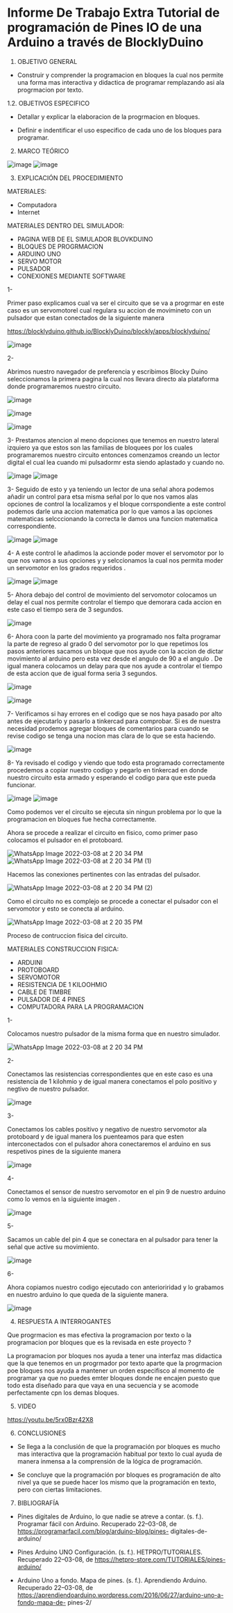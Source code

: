 # Informe De Trabajo Extra Tutorial de programación de Pines IO de una Arduino a través de BlocklyDuino 


1. OBJETIVO GENERAL 

* Construir y comprender la programacion en bloques la cual nos permite una forma mas interactiva y didactica de programar remplazando asi ala progrmacion por texto.

1.2. OBJETIVOS ESPECIFICO 

* Detallar y explicar la elaboracion de la progrmacion en bloques.

* Definir e indentificar el uso especifico de cada uno de los bloques para programar.

2. MARCO TEÓRICO 


![image](https://user-images.githubusercontent.com/93899720/157250617-6c23a733-b285-4dac-8eaf-f41537d13476.png)
![image](https://user-images.githubusercontent.com/93899720/157250647-230f5127-70ff-4707-ba29-95ba0ea744d4.png)



3. EXPLICACIÓN DEL PROCEDIMIENTO

MATERIALES: 

* Computadora 
* Internet 

MATERIALES DENTRO DEL SIMULADOR: 

* PAGINA WEB DE EL SIMULADOR BLOVKDUINO 
* BLOQUES DE PROGRMACION 
* ARDUINO UNO 
* SERVO MOTOR 
* PULSADOR 
* CONEXIONES MEDIANTE SOFTWARE

1- 

 Primer paso explicamos cual va ser el circuito que se va a progrmar en este caso es un servomotorel cual regulara su accion de movimineto con un pulsador que estan conectados de la siguiente manera 
 
 https://blocklyduino.github.io/BlocklyDuino/blockly/apps/blocklyduino/
 
 ![image](https://user-images.githubusercontent.com/93899720/157210720-f8899071-fb5e-47e4-9560-77d648e71a85.png)

2- 

Abrimos nuestro navegador de preferencia y escribimos Blocky Duino seleccionamos la primera pagina la cual nos llevara directo ala plataforma donde programaremos nuestro circuito.

![image](https://user-images.githubusercontent.com/93899720/157211383-ac83c535-9fbc-41e6-94b1-ff6341d29985.png)

![image](https://user-images.githubusercontent.com/93899720/157211443-7579ec6b-6051-4a54-b9dc-f972a9b2f4fa.png)

![image](https://user-images.githubusercontent.com/93899720/157211517-04b37f1d-1592-486c-a823-17de1b1a6e2f.png)

3-
 Prestamos atencion al meno dopciones que tenemos en nuestro lateral izquiero ya que estos son las familias de bloquees por los cuales programaremos nuestro circuito entonces comenzamos creando un lector digital el cual lea cuando mi pulsadormr esta siendo aplastado y cuando no.
 
![image](https://user-images.githubusercontent.com/93899720/157211987-806d5433-2b43-48ca-86a9-404747fbcaef.png)
![image](https://user-images.githubusercontent.com/93899720/157212157-b18e2944-f946-4b20-a8aa-05f8a2489e90.png)

3- 
Seguido de esto y ya teniendo un lector de una señal ahora podemos añadir un control para etsa misma señal por lo que nos vamos alas opciones de control la localizamos y el bloque corrspondiente a este control podemos darle una accion matematica por lo que vamos a las opciones matematicas selcccionando la correcta le damos una funcion matematica correspondiente.

![image](https://user-images.githubusercontent.com/93899720/157212802-1c51ca04-6461-4a5d-92f4-26687fd96545.png)
![image](https://user-images.githubusercontent.com/93899720/157212851-5e6a4212-7d32-44c5-ab33-4cf6104fb88c.png)

4- 
A este control le añadimos la accionde poder mover el servomotor por lo que nos vamos a sus opciones y y selccionamos la cual nos permita moder un servomotor en los grados requeridos .

![image](https://user-images.githubusercontent.com/93899720/157213352-f4b83a20-6605-4b55-978a-d5819be13d12.png)
![image](https://user-images.githubusercontent.com/93899720/157213430-b51f9331-0217-488a-a6af-4a7d09078750.png)

5-
Ahora debajo del control de movimiento del servomotor colocamos un delay el cual nos permite controlar el tiempo que demorara cada accion en este caso el tiempo sera de 3 segundos.

![image](https://user-images.githubusercontent.com/93899720/157213808-980ad4b9-9115-482b-a43c-d47413335e11.png)


6-
Ahora coon la parte del movimiento ya programado nos falta programar la parte de regreso al grado 0 del servomotor por lo que repetimos los pasos anteriores sacamos un bloque que nos ayude con la accion de dictar movimiento al arduino pero esta vez desde el angulo de 90 a el angulo . De igual manera colocamos un delay para que nos ayude a controlar el tiempo de esta accion que de igual forma seria 3 segundos.

![image](https://user-images.githubusercontent.com/93899720/157214314-993e22fb-ce01-449d-8fa4-046ae2714be2.png)

![image](https://user-images.githubusercontent.com/93899720/157214512-d57a214d-fa9e-458a-882c-c07a571c6805.png)

7-
Verificamos si hay errores en el codigo que se nos haya pasado por alto antes de ejecutarlo y pasarlo a tinkercad para comprobar. Si es de nuestra necesidad prodemos agregar bloques de comentarios para cuando se revise codigo se tenga una nocion mas clara de lo que se esta haciendo.

![image](https://user-images.githubusercontent.com/93899720/157214893-5128933b-23e6-4fec-aefc-9a1278d6beab.png)

8- 
Ya revisado el codigo y viendo que todo esta programado correctamente procedemos a copiar nuestro codigo y pegarlo en tinkercad en donde nuestro circuito esta armado y esperando el codigo para que este pueda funcionar.

![image](https://user-images.githubusercontent.com/93899720/157215223-2c4970a5-8c2e-4ef0-9ef1-a784feaa72ed.png)
![image](https://user-images.githubusercontent.com/93899720/157215295-d6c43acd-a3cd-454f-adcf-1eba7c999972.png)

Como podemos ver el circuito se ejecuta sin ningun problema por lo que la programacion en bloques fue hecha correctamente.


Ahora se procede a realizar el circuito en fisico, como primer paso colocamos el pulsador en el protoboard.


![WhatsApp Image 2022-03-08 at 2 20 34 PM](https://user-images.githubusercontent.com/93899720/157313520-7ef0d062-fd4f-4261-b146-1f318932ccee.jpeg)
![WhatsApp Image 2022-03-08 at 2 20 34 PM (1)](https://user-images.githubusercontent.com/93899720/157313571-db40e594-d192-4e62-a694-6055faaa5987.jpeg)


Hacemos las conexiones pertinentes con las entradas del pulsador. 


![WhatsApp Image 2022-03-08 at 2 20 34 PM (2)](https://user-images.githubusercontent.com/93899720/157313776-486d4315-8658-4ea5-a431-c3bb3828661e.jpeg)


Como el circuito no es complejo se procede a conectar el pulsador con el servomotor y esto se conecta al arduino.


![WhatsApp Image 2022-03-08 at 2 20 35 PM](https://user-images.githubusercontent.com/93899720/157313927-dca7d594-96fc-4777-bfcc-7cef36b2cb42.jpeg)

Proceso de contruccion fisica del circuito.

MATERIALES CONSTRUCCION FISICA:

* ARDUINI 
* PROTOBOARD 
* SERVOMOTOR 
* RESISTENCIA DE 1 KILOOHMIO 
* CABLE DE TIMBRE 
* PULSADOR DE 4 PINES 
* COMPUTADORA PARA LA PROGRAMACION

1-

Colocamos nuestro pulsador de la misma forma que en nuestro simulador.

![WhatsApp Image 2022-03-08 at 2 20 34 PM](https://user-images.githubusercontent.com/93899720/157329239-5b0824e4-7675-42c6-8a73-fa954c221b13.jpeg)

2-

Conectamos las resistencias correspondientes que en este caso es una resistencia de 1 kilohmio y de igual manera conectamos el polo positivo y negtivo de nuestro pulsador.

![image](https://user-images.githubusercontent.com/93899720/157329427-ba4c9066-4d0e-4abe-b0cf-81d339da313e.png)

3- 

Conectamos los cables positivo y negativo de nuestro servomotor ala protoboard y de igual manera los puenteamos para que esten interconectados con el pulsador ahora conectaremos el arduino en sus respetivos pines de la siguiente manera 

![image](https://user-images.githubusercontent.com/93899720/157330239-31fe0136-203b-46ff-ae76-198bd633390c.png)

4-

Conectamos el sensor de nuestro servomotor en el pin 9 de nuestro arduino como lo vemos en la siguiente imagen .

![image](https://user-images.githubusercontent.com/93899720/157330966-140b6134-5e64-4cf9-ac61-e8c1996868da.png)

5-

Sacamos un cable del pin 4 que se conectara en al pulsador para tener la señal que active su movimiento.

![image](https://user-images.githubusercontent.com/93899720/157331498-8265dea3-7b6f-4bf0-8585-40d139a4c7eb.png)

6-

Ahora copiamos nuestro codigo ejecutado con anterioriridad y lo grabamos en nuestro arduino lo que queda de la siguiente manera.

![image](https://user-images.githubusercontent.com/93899720/157331885-a4d043ec-3719-43a9-9e3b-8beaa6de7e65.png)


4. RESPUESTA A INTERROGANTES 

Que progrmacion es mas efectiva la programacion por texto o la programacion por bloques que es la revisada en este proyecto ?

La programacion por bloques nos ayuda a tener una interfaz mas didactica que la que tenemos en un progrmador por texto aparte que la progrmacion poe bloques nos ayuda a mantener un orden especifisco al momento de programar ya que no puedes emter bloques donde ne encajen puesto que todo esta diseñado para que vaya en una secuencia y se acomode perfectamente cpn los demas bloques.

5. VIDEO

https://youtu.be/5rx0Bzr42X8

6. CONCLUSIONES

* Se llega a la conclusión de que la programación por bloques es mucho mas interactiva que la programación habitual por texto lo cual ayuda de manera inmensa a la comprensión de   la lógica de programación. 

* Se concluye que la programación por bloques es programación de alto nivel ya que se puede hacer los mismo que la programación en texto, pero con ciertas limitaciones.

7. BIBLIOGRAFÍA

* Pines digitales de Arduino, lo que nadie se atreve a contar. (s. f.). Programar fácil con Arduino. Recuperado 22–03-08, de https://programarfacil.com/blog/arduino-blog/pines-   digitales-de-arduino/

* Pines Arduino UNO Configuración. (s. f.). HETPRO/TUTORIALES. Recuperado 22–03-08, de https://hetpro-store.com/TUTORIALES/pines-arduino/

* Arduino Uno a fondo. Mapa de pines. (s. f.). Aprendiendo Arduino. Recuperado 22–03-08, de https://aprendiendoarduino.wordpress.com/2016/06/27/arduino-uno-a-fondo-mapa-de-       pines-2/
